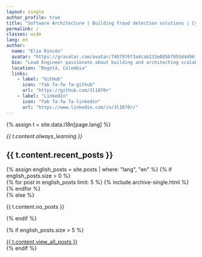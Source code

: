 ```yaml
---
layout: single
author_profile: true
title: "Software Architecture | Building fraud detection solutions | Cybersecurity Enthusiast"
permalink: /
classes: wide
lang: en
author:
  name: "Elio Rincón"
  avatar: "https://gravatar.com/avatar/7407976f3a4cab233e085bf055d4d96f?s=400&d=robohash&r=x"
  bio: "Lead Engineer passionate about building and architecting scalable software solutions. Deeply interested in cybersecurity, robust Linux/FreeBSD infrastructure, and Bitcoin technology."
  location: "Bogotá, Colombia"
  links:
    - label: "GitHub"
      icon: "fab fa-fw fa-github"
      url: "https://github.com/3l1070r"
    - label: "LinkedIn"
      icon: "fab fa-fw fa-linkedin"
      url: "https://www.linkedin.com/in/3l1070r/"
---
```


{% assign t = site.data.i18n[page.lang] %}

_{{ t.content.always_learning }}_

<div class="posts-by-language">
  <h2>{{ t.content.recent_posts }}</h2>
  {% assign english_posts = site.posts | where: "lang", "en" %}
  {% if english_posts.size > 0 %}
    <div class="entries-list">
      {% for post in english_posts limit: 5 %}
        {% include archive-single.html %}
      {% endfor %}
    </div>
  {% else %}
    <p>{{ t.content.no_posts }}</p>
  {% endif %}
  
  {% if english_posts.size > 5 %}
    <div class="text-center">
      <a href="/en/posts/" class="btn btn--primary">{{ t.content.view_all_posts }}</a>
    </div>
  {% endif %}
</div>